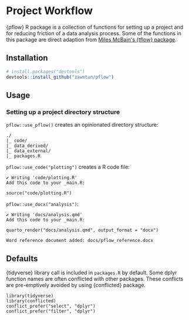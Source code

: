 # Project Workflow


<!-- badges: start -->

<!-- badges: end -->

\{pflow\} R package is a collection of functions for setting up a project and for reducing friction of a data analysis process. Some of the functions in this package are direct adaption from [Miles McBain's {tflow} package](https://github.com/MilesMcBain/tflow/tree/master).

## Installation

``` r
# install.packages("devtools")
devtools::install_github("zawmtun/pflow")
```

## Usage

### Setting up a project directory structure

`pflow::use_pflow()` creates an opinionated directory structure:

```
./
|_ code/
|_ data_derived/
|_ data_external/
|_ packages.R
```

`pflow::use_code("plotting")` creates a R code file:

```
✔ Writing 'code/plotting.R'
Add this code to your _main.R:

source("code/plotting.R")
```

`pflow::use_docx("analysis")`:

```
✔ Writing 'docs/analysis.qmd'
Add this code to your _main.R:

quarto_render("docs/analysis.qmd", output_format = "docx")

Word reference document added: docs/pflow_reference.docx
```

## Defaults

\{tidyverse\} library call is included in `packages.R` by default. Some dplyr function names are often conflicted with other packages. These conflicts are pre-emptively avoided by using \{conflicted\} package.

```
library(tidyverse)
library(conflicted)
conflict_prefer("select", "dplyr")
conflict_prefer("filter", "dplyr")
```
